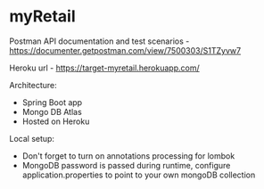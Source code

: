 # myRetail

Postman API documentation and test scenarios - https://documenter.getpostman.com/view/7500303/S1TZyvw7

Heroku url - https://target-myretail.herokuapp.com/


Architecture:
- Spring Boot app
- Mongo DB Atlas
- Hosted on Heroku

Local setup:
- Don't forget to turn on annotations processing for lombok
- MongoDB password is passed during runtime, configure application.properties to point to your own mongoDB collection
